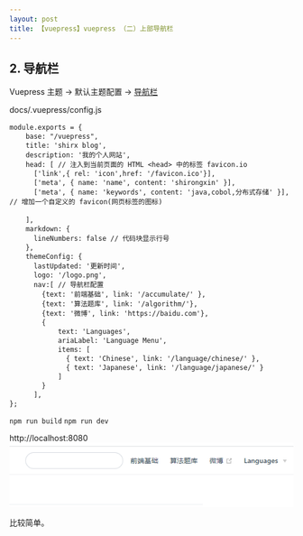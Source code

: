 ```yaml
---
layout: post
title: 【vuepress】vuepress （二）上部导航栏
---
```


## 2. 导航栏

Vuepress 主题 → 默认主题配置 → [导航栏](https://vuepress.vuejs.org/zh/theme/default-theme-config.html#%E5%AF%BC%E8%88%AA%E6%A0%8F)

docs/.vuepress/config.js
```
module.exports = {
    base: "/vuepress",
    title: 'shirx blog',
    description: '我的个人网站',
    head: [ // 注入到当前页面的 HTML <head> 中的标签 favicon.io
      ['link',{ rel: 'icon',href: '/favicon.ico'}],
      ['meta', { name: 'name', content: 'shirongxin' }],
      ['meta', { name: 'keywords', content: 'java,cobol,分布式存储' }], // 增加一个自定义的 favicon(网页标签的图标)

    ],
    markdown: {
      lineNumbers: false // 代码块显示行号
    },
    themeConfig: {
      lastUpdated: '更新时间',
      logo: '/logo.png',
      nav:[ // 导航栏配置
        {text: '前端基础', link: '/accumulate/' },
        {text: '算法题库', link: '/algorithm/'},
        {text: '微博', link: 'https://baidu.com'},
        {
            text: 'Languages',
            ariaLabel: 'Language Menu',
            items: [
              { text: 'Chinese', link: '/language/chinese/' },
              { text: 'Japanese', link: '/language/japanese/' }
            ]
        }      
      ],      
};
```
`npm run build`
`npm run dev`

http://localhost:8080
![](/images/2020-07-22-18-08-25.png)

比较简单。